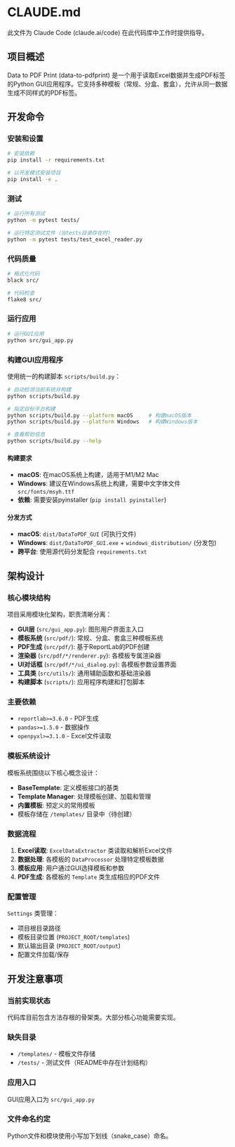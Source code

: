 # CLAUDE.md

此文件为 Claude Code (claude.ai/code) 在此代码库中工作时提供指导。

## 项目概述

Data to PDF Print (data-to-pdfprint) 是一个用于读取Excel数据并生成PDF标签的Python GUI应用程序。它支持多种模板（常规、分盒、套盒），允许从同一数据生成不同样式的PDF标签。

## 开发命令

### 安装和设置
```bash
# 安装依赖
pip install -r requirements.txt

# 以开发模式安装项目
pip install -e .
```

### 测试
```bash
# 运行所有测试
python -m pytest tests/

# 运行特定测试文件（当tests目录存在时）
python -m pytest tests/test_excel_reader.py
```

### 代码质量
```bash
# 格式化代码
black src/

# 代码检查
flake8 src/
```

### 运行应用
```bash
# 运行GUI应用
python src/gui_app.py
```

### 构建GUI应用程序

使用统一的构建脚本 `scripts/build.py`：

```bash
# 自动检测当前系统并构建
python scripts/build.py

# 指定目标平台构建
python scripts/build.py --platform macOS     # 构建macOS版本
python scripts/build.py --platform Windows   # 构建Windows版本

# 查看帮助信息
python scripts/build.py --help
```

#### 构建要求
- **macOS**: 在macOS系统上构建，适用于M1/M2 Mac
- **Windows**: 建议在Windows系统上构建，需要中文字体文件 `src/fonts/msyh.ttf`
- **依赖**: 需要安装pyinstaller (`pip install pyinstaller`)

#### 分发方式
- **macOS**: `dist/DataToPDF_GUI` (可执行文件)
- **Windows**: `dist/DataToPDF_GUI.exe` + `windows_distribution/` (分发包)
- **跨平台**: 使用源代码分发配合 `requirements.txt`

## 架构设计

### 核心模块结构

项目采用模块化架构，职责清晰分离：

- **GUI层** (`src/gui_app.py`): 图形用户界面主入口
- **模板系统** (`src/pdf/`): 常规、分盒、套盒三种模板系统
- **PDF生成** (`src/pdf/`): 基于ReportLab的PDF创建
- **渲染器** (`src/pdf/*/renderer.py`): 各模板专属渲染器
- **UI对话框** (`src/pdf/*/ui_dialog.py`): 各模板参数设置界面
- **工具类** (`src/utils/`): 通用辅助函数和基础渲染器
- **构建脚本** (`scripts/`): 应用程序构建和打包脚本

### 主要依赖

- `reportlab>=3.6.0` - PDF生成
- `pandas>=1.5.0` - 数据操作
- `openpyxl>=3.1.0` - Excel文件读取

### 模板系统设计

模板系统围绕以下核心概念设计：
- **BaseTemplate**: 定义模板接口的基类
- **Template Manager**: 处理模板创建、加载和管理
- **内置模板**: 预定义的常用模板
- 模板存储在 `/templates/` 目录中（待创建）

### 数据流程

1. **Excel读取**: `ExcelDataExtractor` 类读取和解析Excel文件
2. **数据处理**: 各模板的 `DataProcessor` 处理特定模板数据
3. **模板应用**: 用户通过GUI选择模板和参数
4. **PDF生成**: 各模板的 `Template` 类生成相应的PDF文件

### 配置管理

`Settings` 类管理：
- 项目根目录路径
- 模板目录位置 (`PROJECT_ROOT/templates`)
- 默认输出目录 (`PROJECT_ROOT/output`)
- 配置文件加载/保存

## 开发注意事项

### 当前实现状态
代码库目前包含方法存根的骨架类。大部分核心功能需要实现。

### 缺失目录
- `/templates/` - 模板文件存储
- `/tests/` - 测试文件（README中存在计划结构）

### 应用入口
GUI应用入口为 `src/gui_app.py`

### 文件命名约定
Python文件和模块使用小写加下划线（snake_case）命名。